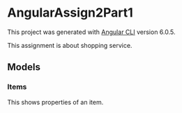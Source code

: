 # AngularAssign2Part1

This project was generated with [Angular CLI](https://github.com/angular/angular-cli) version 6.0.5.

This assignment is about shopping service.

## Models

### Items
This shows properties of an item.


